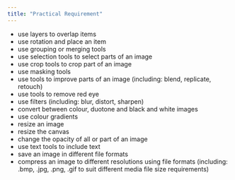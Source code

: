 ```yaml
---
title: "Practical Requirement"
---
```


- use layers to overlap items
- use rotation and place an item
- use grouping or merging tools
- use selection tools to select parts of an image
- use crop tools to crop part of an image
- use masking tools
- use tools to improve parts of an image (including: blend, replicate, retouch)
- use tools to remove red eye
- use filters (including: blur, distort, sharpen)
- convert between colour, duotone and black and white images
- use colour gradients
- resize an image
- resize the canvas
- change the opacity of all or part of an image
- use text tools to include text
- save an image in different file formats
- compress an image to different resolutions using file formats (including: .bmp, .jpg, .png, .gif to suit
different media file size requirements)